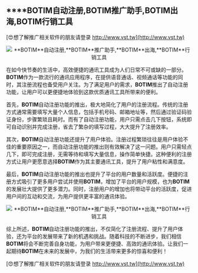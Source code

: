 ## ****BOTIM**自动注册,**BOTIM**推广助手,**BOTIM**出海,**BOTIM**行销工具**

[😍想了解推广相关软件的朋友请登录 http://www.vst.tw](http://www.vst.tw)

 <center><img src="https://vst.tw/MP4/tuiguang/png/1.png" alt="**BOTIM**自动注册,**BOTIM**推广助手,**BOTIM**出海,**BOTIM**行销工具"></center>

在如今快节奏的生活中，高效便捷的通讯工具成为人们日常不可或缺的一部分。**BOTIM**作为一款流行的通讯应用程序，在提供语音通话、视频通话等功能的同时，其注册流程也备受用户关注。为了满足用户的需求，**BOTIM**推出了自动注册功能，让用户可以更便捷地体验到这款优质通讯工具所带来的便利。

首先，**BOTIM**自动注册功能的推出，极大地简化了用户的注册流程。传统的注册方式通常需要填写大量个人信息，包括手机号码、邮箱地址等，然后通过验证码验证身份，步骤繁琐且耗时。而有了自动注册功能，用户只需点击几下按钮，系统即可自动识别并完成注册，省去了繁杂的填写过程，大大提升了注册效率。

其次，**BOTIM**自动注册功能还提升了用户体验。注册过程繁琐往往是用户体验不佳的重要原因之一，而自动注册功能的推出则有效解决了这一问题。用户只需轻点几下，即可完成注册，无需等待和填写大量信息，操作简单快捷。这种便利的注册方式让用户更愿意选择**BOTIM**作为其主要通讯工具，提升了用户粘性和满意度。

最后，**BOTIM**自动注册功能的推出也提升了平台的用户数量和活跃度。便捷的注册方式吸引了更多用户尝试并使用**BOTIM**，增加了平台的用户规模，也为**BOTIM**的发展壮大提供了更多潜力。同时，注册用户的增加也将带动平台的活跃度，促进用户间的互动和交流，为用户提供更丰富的通讯体验。

 <center><img src="https://vst.tw/MP4/tuiguang/png/1.png" alt="**BOTIM**自动注册,**BOTIM**推广助手,**BOTIM**出海,**BOTIM**行销工具"></center>

综上所述，**BOTIM**自动注册功能的推出，不仅简化了注册流程、提升了用户体验，还为平台的发展带来了新的机遇和挑战。随着科技的不断进步，我们相信**BOTIM**将会不断完善自身功能，为用户带来更便捷、高效的通讯体验。让我们一起期待**BOTIM**在未来的发展中，为我们的生活带来更多的惊喜和便利！

[😍想了解推广相关软件的朋友请登录 http://www.vst.tw](http://www.vst.tw)



